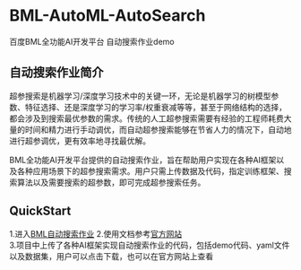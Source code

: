 # BML-AutoML-AutoSearch
百度BML全功能AI开发平台 自动搜索作业demo   
## 自动搜索作业简介   
超参搜索是机器学习/深度学习技术中的关键一环，无论是机器学习的树模型参数、特征选择、还是深度学习的学习率/权重衰减等等，甚至于网络结构的选择，都会涉及到搜索最优参数的需求。传统的人工超参搜索需要有经验的工程师耗费大量的时间和精力进行手动调优，而自动超参搜索能够在节省人力的情况下，自动地进行超参调优，更有效率地寻找最优解。

BML全功能AI开发平台提供的自动搜索作业，旨在帮助用户实现在各种AI框架以及各种应用场景下的超参搜索需求。用户只需上传数据及代码，指定训练框架、搜索算法以及需要搜索的超参数，即可完成超参搜索任务。

## QuickStart     
1.进入[BML自动搜索作业](https://ai.baidu.com/bml/app/project/autoSearch/list)
2.使用文档参考[官方网站](https://ai.baidu.com/ai-doc/BML/0kszfqj1s)   
3.项目中上传了各种AI框架实现自动搜索作业的代码，包括demo代码、yaml文件以及数据集，用户可以点击下载，也可以在官方网站上查看    
    
